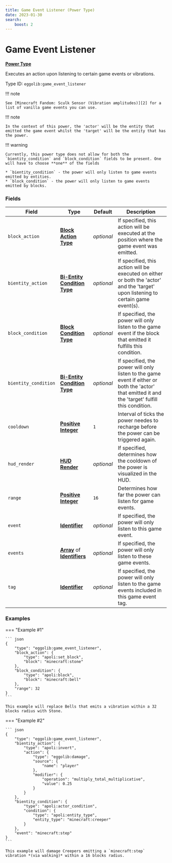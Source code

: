 ```yaml
---
title: Game Event Listener (Power Type)
date: 2023-01-30
search:
    boost: 2
---
```


#   Game Event Listener

[**Power Type**][1]

Executes an action upon listening to certain game events or vibrations.

Type ID: `eggolib:game_event_listener`


!!! note

    See [Minecraft Fandom: Sculk Sensor (Vibration amplitudes)][2] for a list of vanilla game events you can use.


!!! note

    In the context of this power, the 'actor' will be the entity that emitted the game event whilst the 'target' will be the entity that has the power.


!!! warning

    Currently, this power type does not allow for both the `bientity_condition` and `block_condition` fields to be present. One will have to choose **one** of the fields

    * `bientity_condition` - the power will only listen to game events emitted by entities.
    * `block_condition` - the power will only listen to game events emitted by blocks.


### Fields

Field | Type | Default | Description
------|------|---------|------------
`block_action` | [**Block Action Type**][3] | *optional* | If specified, this action will be executed at the position where the game event was emitted.
`bientity_action` | [**Bi-Entity Condition Type**][4] | *optional* | If specified, this action will be executed on either or both the 'actor' and the 'target' upon listening to certain game event(s).
`block_condition` | [**Block Condition Type**][5] | *optional* | If specified, the power will only listen to the game event if the block that emitted it fulfills this condition.
`bientity_condition` | [**Bi-Entity Condition Type**][4] | *optional* | If specified, the power will only listen to the game event if either or both the 'actor' that emitted it and the 'target' fulfill this condition.
`cooldown` | [**Positive Integer**][6] | `1` | Interval of ticks the power needes to recharge before the power can be triggered again.
`hud_render` | [**HUD Render**][7] | *optional* | If specified, determines how the cooldown of the power is visualized in the HUD.
`range` | [**Positive Integer**][6] | `16` | Determines how far the power can listen for game events.
`event` | [**Identifier**][8] | *optional* | If specified, the power will only listen to this game event.
`events` | [**Array**][9] of [**Identifiers**][8] | *optional* | If specified, the power will only listen to these game events.
`tag` | [**Identifier**][8] | *optional* | If specified, the power will only listen to the game events included in this game event tag.


### Examples

=== "Example #1"

    ``` json
    {
        "type": "eggolib:game_event_listener",
        "block_action": {
            "type": "apoli:set_block",
            "block": "minecraft:stone"
        },
        "block_condition": {
            "type": "apoli:block",
            "block": "minecraft:bell"
        },
        "range": 32
    }
    ```

    This example will replace Bells that emits a vibration within a 32 blocks radius with Stone.


=== "Example #2"

    ``` json
    {
        "type": "eggolib:game_event_listener",
        "bientity_action": {
            "type": "apoli:invert",
            "action": {
                "type": "eggolib:damage",
                "source": {
                    "name": "player"
                },
                "modifier": {
                    "operation": "multiply_total_multiplicative",
                    "value": 0.25
                }
            }
        },
        "bientity_condition": {
            "type": "apoli:actor_condition",
            "condition": {
                "type": "apoli:entity_type",
                "entity_type": "minecraft:creeper"
            }
        },
        "event": "minecraft:step"
    }
    ```

    This example will damage Creepers emitting a `minecraft:step` vibration *(via walking)* within a 16 blocks radius.



[1]: ../power_types.md
[2]: https://minecraft.fandom.com/wiki/Sculk_Sensor#Vibration_amplitudes
[3]: ../block_action_types.md
[4]: ../bientity_condition_types.md
[5]: ../block_condition_types.md
[6]: ../data_types/positive_integer.md
[7]: https://origins.readthedocs.io/en/latest/types/data_types/hud_render
[8]: https://origins.readthedocs.io/en/latest/types/data_types/identifier
[9]: https://origins.readthedocs.io/en/latest/types/data_types/array
